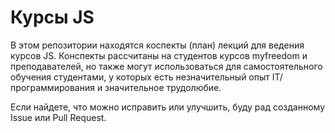 # Курсы JS

В этом репозитории находятся коспекты (план) лекций для ведения курсов JS. Конспекты рассчитаны на студентов курсов myfreedom и преподавателей, но также могут использоваться для самостоятельного обучения студентами, у которых есть незначительный опыт IT/программирования и значительное трудолюбие.

Если найдете, что можно исправить или улучшить, буду рад созданному Issue или Pull Request.
